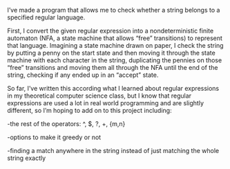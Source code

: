I’ve made a program that allows me to check whether a string belongs to a specified regular language.

First, I convert the given regular expression into a nondeterministic finite automaton (NFA, a state machine that allows “free” transitions) to represent that language. Imagining a state machine drawn on paper, I check the string by putting a penny on the start state and then moving it through the state machine with each character in the string, duplicating the pennies on those “free” transitions and moving them all through the NFA until the end of the string, checking if any ended up in an “accept” state.

So far, I’ve written this according what I learned about regular expressions in my theoretical computer science class, but I know that regular expressions are used a lot in real world programming and are slightly different, so I’m hoping to add on to this project including:

-the rest of the operators: ^, $, ?, +, {m,n}

-options to make it greedy or not

-finding a match anywhere in the string instead of just matching the whole string exactly
